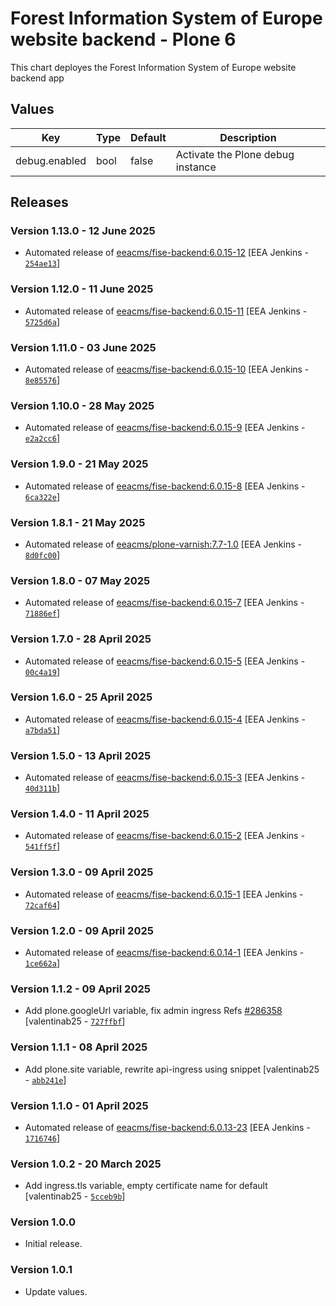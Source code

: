 # Forest Information System of Europe website backend - Plone 6

This chart deployes the Forest Information System of Europe website backend app

## Values

| Key           | Type | Default | Description                       |
| ------------- | ---- | ------- | --------------------------------- |
| debug.enabled | bool | false   | Activate the Plone debug instance |

## Releases

### Version 1.13.0 - 12 June 2025
- Automated release of [eeacms/fise-backend:6.0.15-12](https://github.com/eea/fise-backend/releases) [EEA Jenkins - [`254ae13`](https://github.com/eea/helm-charts/commit/254ae133c536089109cf95f3838130104cadee55)]

### Version 1.12.0 - 11 June 2025
- Automated release of [eeacms/fise-backend:6.0.15-11](https://github.com/eea/fise-backend/releases) [EEA Jenkins - [`5725d6a`](https://github.com/eea/helm-charts/commit/5725d6af02541fddd2972fb3bfd2b45c3d5f80f3)]

### Version 1.11.0 - 03 June 2025
- Automated release of [eeacms/fise-backend:6.0.15-10](https://github.com/eea/fise-backend/releases) [EEA Jenkins - [`8e85576`](https://github.com/eea/helm-charts/commit/8e855769b0866411597448c3ef146814f9b48fde)]

### Version 1.10.0 - 28 May 2025
- Automated release of [eeacms/fise-backend:6.0.15-9](https://github.com/eea/fise-backend/releases) [EEA Jenkins - [`e2a2cc6`](https://github.com/eea/helm-charts/commit/e2a2cc644166f9186ae13289d92ce35045becd3f)]

### Version 1.9.0 - 21 May 2025
- Automated release of [eeacms/fise-backend:6.0.15-8](https://github.com/eea/fise-backend/releases) [EEA Jenkins - [`6ca322e`](https://github.com/eea/helm-charts/commit/6ca322e8ce466a3ee28e32ce7b948a3d29b9b32d)]

### Version 1.8.1 - 21 May 2025
- Automated release of [eeacms/plone-varnish:7.7-1.0](https://github.com/eea/plone-varnish/releases) [EEA Jenkins - [`8d0fc00`](https://github.com/eea/helm-charts/commit/8d0fc009a6b743d7e5d31a92fc488102d1e692b0)]

### Version 1.8.0 - 07 May 2025
- Automated release of [eeacms/fise-backend:6.0.15-7](https://github.com/eea/fise-backend/releases) [EEA Jenkins - [`71886ef`](https://github.com/eea/helm-charts/commit/71886ef42e9bc09b10e2c030e2d1d16fd0559752)]

### Version 1.7.0 - 28 April 2025
- Automated release of [eeacms/fise-backend:6.0.15-5](https://github.com/eea/fise-backend/releases) [EEA Jenkins - [`00c4a19`](https://github.com/eea/helm-charts/commit/00c4a1913b37263a3f0fef5aa36b81f1e1b78837)]

### Version 1.6.0 - 25 April 2025
- Automated release of [eeacms/fise-backend:6.0.15-4](https://github.com/eea/fise-backend/releases) [EEA Jenkins - [`a7bda51`](https://github.com/eea/helm-charts/commit/a7bda5106c2a22e0afa34781ebac3ae7ea0f6c3b)]

### Version 1.5.0 - 13 April 2025
- Automated release of [eeacms/fise-backend:6.0.15-3](https://github.com/eea/fise-backend/releases) [EEA Jenkins - [`40d311b`](https://github.com/eea/helm-charts/commit/40d311bb35b10f36ecce82643bc9a9adadf0d47d)]

### Version 1.4.0 - 11 April 2025
- Automated release of [eeacms/fise-backend:6.0.15-2](https://github.com/eea/fise-backend/releases) [EEA Jenkins - [`541ff5f`](https://github.com/eea/helm-charts/commit/541ff5f3757220de7481220ac68c6e50b872fdd2)]

### Version 1.3.0 - 09 April 2025
- Automated release of [eeacms/fise-backend:6.0.15-1](https://github.com/eea/fise-backend/releases) [EEA Jenkins - [`72caf64`](https://github.com/eea/helm-charts/commit/72caf64deff5c4b255c486614bb3c01a5a05534b)]

### Version 1.2.0 - 09 April 2025
- Automated release of [eeacms/fise-backend:6.0.14-1](https://github.com/eea/fise-backend/releases) [EEA Jenkins - [`1ce662a`](https://github.com/eea/helm-charts/commit/1ce662a7183d41a6828a49ef580428220eebb6cf)]

### Version 1.1.2 - 09 April 2025
- Add plone.googleUrl variable, fix admin ingress Refs [#286358](https://taskman.eionet.europa.eu/issues/286358) [valentinab25 - [`727ffbf`](https://github.com/eea/helm-charts/commit/727ffbf03de5d20de70fe70da7fb4553b0052dc2)]

### Version 1.1.1 - 08 April 2025
- Add plone.site variable, rewrite api-ingress using snippet [valentinab25 - [`abb241e`](https://github.com/eea/helm-charts/commit/abb241e489d9e3c6c3e131e331df9985fbc4fb3a)]

### Version 1.1.0 - 01 April 2025
- Automated release of [eeacms/fise-backend:6.0.13-23](https://github.com/eea/fise-backend/releases) [EEA Jenkins - [`1716746`](https://github.com/eea/helm-charts/commit/1716746e78fef0df4209a1228268bf33a8f70259)]

### Version 1.0.2 - 20 March 2025
- Add ingress.tls variable, empty certificate name for default [valentinab25 - [`5cceb9b`](https://github.com/eea/helm-charts/commit/5cceb9b60d74a9d703476694a250d0cd2a38c252)]

### Version 1.0.0

- Initial release.

### Version 1.0.1

- Update values.
